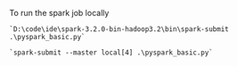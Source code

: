 To run the spark job locally

    `D:\code\ide\spark-3.2.0-bin-hadoop3.2\bin\spark-submit .\pyspark_basic.py`

    `spark-submit --master local[4] .\pyspark_basic.py`